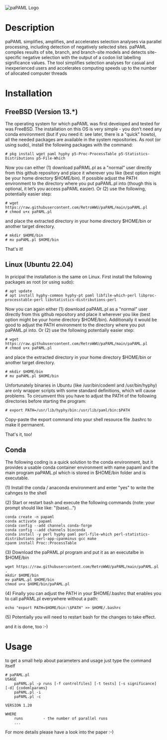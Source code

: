 ![paPAML Logo](https://github.com/RetroWWU/paPAML/edit/main/README.jpg)

# Description

paPAML simplifies, amplifies, and accelerates selection analyses via parallel processing, including detection of negatively selected sites. paPAML compiles results of site, branch, and branch-site models and detects site-specific negative selection with the output of a codon list labelling significance values. The tool simplifies selection analyses for casual and inexperienced users and accelerates computing speeds up to the number of allocated computer threads

# Installation

## FreeBSD (Version 13.*)

The operating system for which paPAML was first developed and tested for was FreeBSD. The installation on this OS is very simple - you don't need any conda environment (but if you need it: see later, there is a "quick" howto), all the needed packages are available in the system repositories. As root (or using sudo), install the following packages with the command:

    # pkg install wget paml hyphy p5-Proc-ProcessTable p5-Statistics-Distributions p5-File-Which

Now you can either (1) download paPAML.pl as a "normal" user directly from this github repository and place it wherever you like (best option might be your home directory $HOME/bin). If possible adjust the PATH environment to the directory where you put paPAML.pl into (though this is optional, it let’s you access paPAML easier). Or (2) use the following, potentially easier step:

    # wget https://raw.githubusercontent.com/RetroWWU/paPAML/main/paPAML.pl
    # chmod u+x paPAML.pl

and place the extracted directory in your home directory $HOME/bin or another target directory.

    # mkdir $HOME/bin
    # mv paPAML.pl $HOME/bin

That's it!

## Linux (Ubuntu 22.04)

In pricipal the installation is the same on Linux. First install the following packages as root (or using sudo):

    # apt update
    # apt install hyphy-common hyphy-pt paml libfile-which-perl libproc-processtable-perl libstatistics-distributions-perl

Now you can again either (1) download paPAML.pl as a "normal" user directly from this github repository and place it wherever you like (best option might be your home directory $HOME/bin). Additionally it would be good to adjust the PATH environment to the directory where you put paPAML.pl into. Or (2) use the following potentially easier step:

    # wget https://raw.githubusercontent.com/RetroWWU/paPAML/main/paPAML.pl
    # chmod u+x paPAML.pl

and place the extracted directory in your home directory $HOME/bin or another target directory. 

    # mkdir $HOME/bin
    # mv paPAML.pl $HOME/bin

Unfortunately binaries in Ubuntu (like /usr/bin/codeml and /usr/bin/hyphy) are only wrapper scripts with some standard definitions, which will cause problems. To circumvent this you have to adjust the PATH of the following directories before starting the program:

    # export PATH=/usr/lib/hyphy/bin:/usr/lib/paml/bin:$PATH

Copy-paste the export command into your shell resource file .bashrc to make it permanent.

That's it, too!

## Conda

The following coding is a quick solution to the conda environment, but it provides a usable conda container environment with name papaml and the main program paPAML.pl which is stored in $HOME/bin folder and is executable.

(1) Install the conda / anaconda environment and enter "yes" to write the cahnges to the shell

(2) Start or restart bash and execute the following commands (note: your prompt should like like: "(base)...")

    conda create -n papaml
    conda activate papaml
    conda config --add channels conda-forge
    conda config --add channels bioconda
    conda install -y perl hyphy paml perl-file-which perl-statistics-distributions perl-app-cpanminus gcc make
    cpanm install Proc::ProcessTable

(3) Download the paPAML.pl program and put it as an executalbe in $HOME/bin

    wget https://raw.githubusercontent.com/RetroWWU/paPAML/main/paPAML.pl .
    mkdir $HOME/bin
    mv paPAML.pl $HOME/bin
    chmod u+x $HOME/bin/paPAML.pl

(4) Finally you can adjust the PATH in your $HOME/.bashrc that enables you to call paPAML.pl everywhere without a path:

    echo "export PATH=$HOME/bin:\$PATH" >> $HOME/.bashrc
    
(5) Potentially you will need to restart bash for the changes to take effect.

and it is done, too :-)

# Usage

to get a small help about parameters and usage just type the command itself

    # paPAML.pl
    USAGE
        paPAML.pl -p runs [-f controlfiles] [-t tests] [-s significance] [-d] {codemlparams}
        paPAML.pl -i
        paPAML.pl -c

    VERSION 1.20

    WHERE
        runs         - the number of parallel runs
        ...

For more details please have a look into the paper :-)
